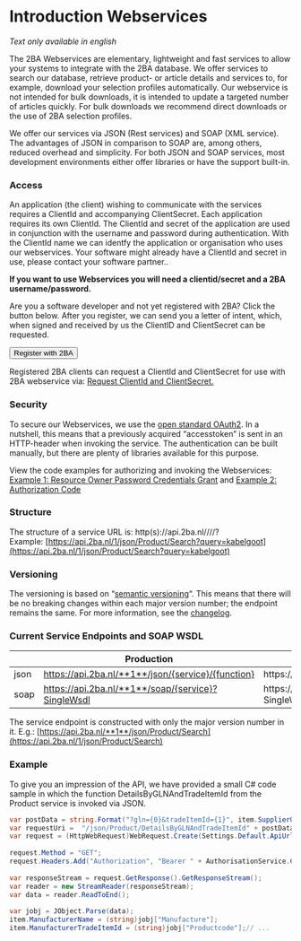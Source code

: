 # Introduction Webservices

_Text only available in english_

The 2BA Webservices are elementary, lightweight and fast services to allow your systems to integrate with the 2BA database. We offer services to search our database, retrieve product- or article details and services to, for example, download your selection profiles automatically. Our webservice is not intended for bulk downloads, it is intended to update a targeted number of articles quickly. For bulk downloads we recommend direct downloads or the use of 2BA selection profiles.

We offer our services via JSON (Rest services) and SOAP (XML service). The advantages of JSON in comparison to SOAP are, among others, reduced overhead and simplicity. For both JSON and SOAP services, most development environments either offer libraries or have the support built-in.

### Access

An application (the client) wishing to communicate with the services requires a ClientId and accompanying ClientSecret. Each application requires its own ClientId. The ClientId and secret of the application are used in conjunction with the username and password during authentication. With the ClientId name we can identfy the application or organisation who uses our webservices. Your software might already have a ClientId and secret in use, please contact your software partner..

**If you want to use Webservices you will need a clientid/secret and a 2BA username/password.**

Are you a software developer and not yet registered with 2BA? Click the button below. After you register, we can send you a letter of intent, which, when signed and received by us the ClientID and ClientSecret can be requested.

<button  class="btn" name="button" onclick="https://my.2ba.nl/Registration/Start?reason=Invalid&type=Softwarebedrijf">Register with 2BA</button>

Registered 2BA clients can request a ClientId and ClientSecret for use with 2BA webservice via: [Request ClientId and ClientSecret.](mailto:helpdesk%402ba.nl?cc=ec%402ba.nl;th%402ba.nl&subject=Request%20ClientId%20and%20ClientSecret%20for%20use%20with%202BA%20web%20service.&body=Dear%20applicant%2C%20%0D%0A%0D%0AWe%20need%20a%20number%20of%20details%20to%20process%20the%20ClientId%20and%20ClientSecret%20application.%20%0D%0ACompany%20Name%3A%20%0D%0AApplicant%20Name%3A%20%0D%0AApplicant%20E-mail%3A%0D%0APhone%20number%3A%20%0D%0A%0D%0ARelationship%20type%3A%20Software%20supplier%20%2F%20Installer%20%2F%20Data%20supplier%20%2F%20Wholesale%2F%20Webshop%20%2F%20others%20*%20%0D%0A*%20strike%20out%20what%20does%20not%20apply.%20%0D%0A%0D%0AIf%20the%20application%20is%20for%20another%20company%2C%20then%20provide%20the%20company%20name%20and%20the%20contact%20person%20for%20whom%20you%20are%20making%20the%20request%20for.%0D%0A%0D%0AYours%20sincerely%20%0D%0A2BA%20support%20team%20%0D%0A)

### Security

To secure our Webservices, we use the [open standard OAuth2](https://www.2ba.nl/documentatie/webservices/oauth2). In a nutshell, this means that a previously acquired “accesstoken” is sent in an HTTP-header when invoking the service. The authentication can be built manually, but there are plenty of libraries available for this purpose.

View the code examples for authorizing and invoking the Webservices: [Example 1: Resource Owner Password Credentials Grant](https://www.2ba.nl/documentatie/webservices/oauth2/resource-owner-password-credentials-grant) and [Example 2: Authorization Code](https://www.2ba.nl/documentatie/webservices/oauth2/authorization-code)

### Structure

The structure of a service URL is: http(s)://api.2ba.nl/<major versionnumber>/<protocol>/<servicename>/<function>?<parameters>  
Example: [https://api.2ba.nl/1/json/Product/Search?query=kabelgoot](https://api.2ba.nl/1/json/Product/Search?query=kabelgoot)

### Versioning

The versioning is based on “[semantic versioning](http://semver.org/)“. This means that there will be no breaking changes within each major version number; the endpoint remains the same. For more information, see the [changelog](https://www.2ba.nl/documentatie/webservices/changelog).

### Current Service Endpoints and SOAP WSDL

|                |Production                                            |Bèta                                                           |
|----------------|------------------------------------------------------|---------------------------------------------------------------|
|json            |https://api.2ba.nl/**1**/json/{service}/{function}    |https://api._**beta**_.2ba.nl/**1**/json/{service}/{function}  |
|soap            |https://api.2ba.nl/**1**/soap/{service}?SingleWsdl    |https://api._**beta**_.2ba.nl/**1**/soap/{service}?SingleWsdl  |

The service endpoint is constructed with only the major version number in it. E.g.: [https://api.2ba.nl/**1**/json/Product/Search](https://api.2ba.nl/1/json/Product/Search)

### Example

To give you an impression of the API, we have provided a small C# code sample in which the function DetailsByGLNAndTradeItemId from the Product service is invoked via JSON.

```csharp
var postData = string.Format("?gln={0}&tradeItemId={1}", item.SupplierGLN, item.SuppliersTradeItemId);
var requestUri =  "/json/Product/DetailsByGLNAndTradeItemId" + postData;
var request = (HttpWebRequest)WebRequest.Create(Settings.Default.ApiUrl + requestUri);
 
request.Method = "GET";
request.Headers.Add("Authorization", "Bearer " + AuthorisationService.CurrentAuthorisation.AccessToken);
 
var responseStream = request.GetResponse().GetResponseStream();
var reader = new StreamReader(responseStream);
var data = reader.ReadToEnd();
 
var jobj = JObject.Parse(data);
item.ManufacturerName = (string)jobj["Manufacture"];
item.ManufacturerTradeItemId = (string)jobj["Productcode"];// ... 
```
